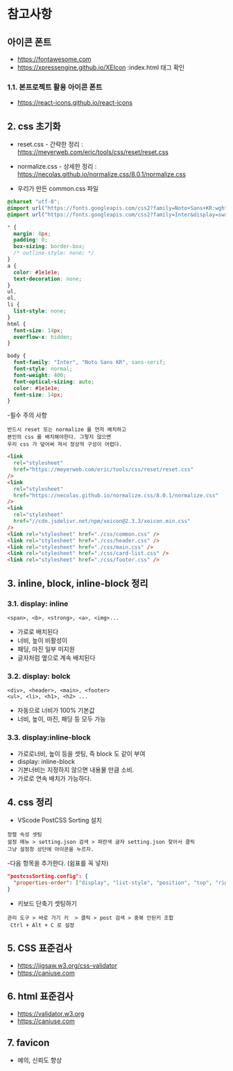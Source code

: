 # 참고사항

## 아이콘 폰트

- https://fontawesome.com
- https://xpressengine.github.io/XEIcon
  :index.html <link> 태그 확인

### 1.1. 본프로젝트 활용 아이콘 폰트

- https://react-icons.github.io/react-icons

## 2. css 초기화

- reset.css - 간략한 정리
  : https://meyerweb.com/eric/tools/css/reset/reset.css

- normalize.css - 상세한 정리
  : https://necolas.github.io/normalize.css/8.0.1/normalize.css

- 우리가 만든 common.css 파일

```css
@charset "utf-8";
@import url("https://fonts.googleapis.com/css2?family=Noto+Sans+KR:wght@100..900&display=swap");
@import url("https://fonts.googleapis.com/css2?family=Inter&display=swap");

* {
  margin: 0px;
  padding: 0;
  box-sizing: border-box;
  /* outline-style: none; */
}
a {
  color: #1e1e1e;
  text-decoration: none;
}
ul,
ol,
li {
  list-style: none;
}
html {
  font-size: 14px;
  overflow-x: hidden;
}

body {
  font-family: "Inter", "Noto Sans KR", sans-serif;
  font-style: normal;
  font-weight: 400;
  font-optical-sizing: auto;
  color: #1e1e1e;
  font-size: 14px;
}
```

-필수 주의 사항

```
반드시 reset 또는 normalize 를 먼저 배치하고
본인의 css 를 배치해야한다. 그렇지 않으면
우리 css 가 덮어써 져서 정상적 구성이 어렵다.

```

```html
<link
  rel="stylesheet"
  href="https://meyerweb.com/eric/tools/css/reset/reset.css"
/>
<link
  rel="stylesheet"
  href="https://necolas.github.io/normalize.css/8.0.1/normalize.css"
/>
<link
  rel="stylesheet"
  href="//cdn.jsdelivr.net/npm/xeicon@2.3.3/xeicon.min.css"
/>
<link rel="stylesheet" href="./css/common.css" />
<link rel="stylesheet" href="./css/header.css" />
<link rel="stylesheet" href="./css/main.css" />
<link rel="stylesheet" href="./css/card-list.css" />
<link rel="stylesheet" href="./css/footer.css" />
```

## 3. inline, block, inline-block 정리

### 3.1. display: inline

```
<span>, <b>, <strong>, <a>, <img>...
```

- 가로로 배치된다
- 너비, 높이 비활성이
- 패딩, 마진 일부 미지원
- 글자처럼 옆으로 계속 배치된다

### 3.2. display: bolck

```
<div>, <header>, <main>, <footer>
<ul>, <li>, <h1>, <h2> ...
```

- 자동으로 너비가 100% 기본값
- 너비, 높이, 마진, 패딩 등 모두 가능

### 3.3. display:inline-block

- 가로로너비, 높이 등을 셋팅, 즉 block 도 같이 부여
- display: inline-block
- 기본너비는 지정하지 않으면 내용물 만큼 소비.
- 가로로 연속 배치가 가능하다.

## 4. css 정리

- VScode PostCSS Sorting 설치

```
정렬 속성 셋팅
설정 메뉴 > setting.json 검색 > 파란색 글자 setting.json 찾아서 클릭
그냥 설정창 상단에 아이콘을 누르자.
```

-다음 항목을 추가한다. (쉼표를 꼭 넣자)

```json
"postcssSorting.config": {
  "properties-order": ["display", "list-style", "position", "top", "right", "bottom", "left", "float", "clear", "width", "height", "padding", "margin", "border", "background", "color", "font", "font-weight", "font-size", "line-height", "font-family", "letter-spacing", "text-decoration", "text-align", "verticla-align", "white-space", "content", "animation"]
}
```

- 키보드 단축기 셋팅하기

```
관리 도구 > 바로 가기 키  > 클릭 > post 검색 > 중복 안된키 조합
 Ctrl + Alt + C 로 설정
```

## 5. CSS 표준검사

- https://jigsaw.w3.org/css-validator
- https://caniuse.com

## 6. html 표준검사

- https://validator.w3.org
- https://caniuse.com

## 7. favicon

- 예의, 신뢰도 향상

